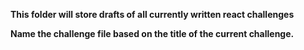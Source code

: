 **This folder will store drafts of all currently written react challenges**

**Name the challenge file based on the title of the current challenge.**